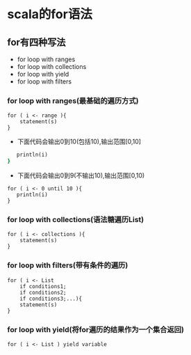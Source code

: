 # scala的for语法
## for有四种写法
+ for loop with ranges  
+ for loop with collections 
+ for loop with yield   
+ for loop with filters 
### for loop with ranges(最基础的遍历方式)
```
for ( i <- range ){
    statement(s)
}
```
+ 下面代码会输出0到10(包括10),输出范围[0,10]
```for ( i <- 0 to 10 ){
   println(i)
}
```
+ 下面代码会输出0到9(不输出10),输出范围[0,10)
```
for ( i <- 0 until 10 ){
   println(i)
}
```
### for loop with collections(语法糖遍历List)
```
for ( i <- collections ){
    statement(s)
}
```
### for loop with filters(带有条件的遍历)
```
for ( i <- List 
    if conditions1;
    if conditions2;
    if conditions3;...){
    statement(s)
}
```
### for loop with yield(将for遍历的结果作为一个集合返回)
```
for ( i <- List ) yield variable
```